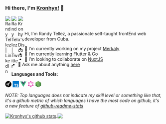 ### Hi there, I'm [Kronhyx!](https://kronhyx.github.io) 👋

<a href="https://linkedin.com/in/kronhyx">
  
  <img align="left" alt="Randy Tellez | LinkedIn" width="20px" src="https://www.flaticon.com/svg/static/icons/svg/174/174857.svg" />
</a>
<a href="https://twitter.com/kronhyx">
  <img align="left" alt="Randy Tellez | Twitter" width="21px" src="https://www.flaticon.com/svg/static/icons/svg/124/124021.svg" />
</a>
<a href="https://facebook.com/kronhyx">
  <img align="left" alt="Kronhyx's Discord" width="21px" src="https://www.flaticon.com/svg/static/icons/svg/733/733547.svg" />
</a>

<br />
<br />

Hi, I'm Randy Tellez, a passionate self-taught frontEnd web developer from Cuba.

- 🔭 I’m currently working on my project [Merkaly](https://github.com/sk-merkaly)
- 🌱 I’m currently learning Flutter & Go
- 👯 I’m looking to collaborate on [NuxtJS](https://github.com/nuxt/nuxt.js)
- 💬 Ask me about anything [here](https://github.com/kronhyx/kronhyx/issues)

**Languages and Tools:**  

<code><img height="20" src="https://raw.githubusercontent.com/github/explore/80688e429a7d4ef2fca1e82350fe8e3517d3494d/topics/symfony/symfony.png"></code>
<code><img height="20" src="https://raw.githubusercontent.com/github/explore/80688e429a7d4ef2fca1e82350fe8e3517d3494d/topics/typescript/typescript.png"></code>
<code><img height="20" src="https://raw.githubusercontent.com/github/explore/80688e429a7d4ef2fca1e82350fe8e3517d3494d/topics/vue/vue.png"></code>
<code><img height="20" src="https://raw.githubusercontent.com/github/explore/5c058a388828bb5fde0bcafd4bc867b5bb3f26f3/topics/graphql/graphql.png"></code>
<code><img height="20" src="https://raw.githubusercontent.com/github/explore/80688e429a7d4ef2fca1e82350fe8e3517d3494d/topics/nodejs/nodejs.png"></code>    


*NOTE: Top languages does not indicate my skill level or something like that, it's a github metric of which languages i have the most code on github, it's a new feature of [github-readme-stats](https://github.com/anuraghazra/github-readme-stats)*


<a href="#">
  <img align="center" src="https://github-readme-stats.vercel.app/api?username=kronhyx&show_icons=true&include_all_commits=true" alt="Kronhyx's github stats" />
</a>
<a href="#">
  <!-- Change the `github-readme-stats.vercel.app` to `github-readme-stats.vercel.app`  -->
  <img align="center" src="https://github-readme-stats.vercel.app/api/top-langs/?username=kronhyx&layout=compact" />
</a>
